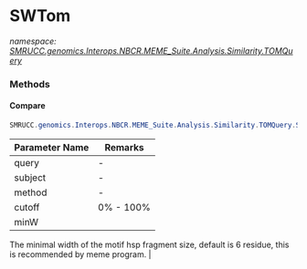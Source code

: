 ﻿# SWTom
_namespace: [SMRUCC.genomics.Interops.NBCR.MEME_Suite.Analysis.Similarity.TOMQuery](./index.md)_





### Methods

#### Compare
```csharp
SMRUCC.genomics.Interops.NBCR.MEME_Suite.Analysis.Similarity.TOMQuery.SWTom.Compare(SMRUCC.genomics.Interops.NBCR.MEME_Suite.Analysis.MotifScans.AnnotationModel,SMRUCC.genomics.Interops.NBCR.MEME_Suite.Analysis.MotifScans.AnnotationModel,System.String,System.Double,System.Int32,System.Double,System.Double)
```


|Parameter Name|Remarks|
|--------------|-------|
|query|-|
|subject|-|
|method|-|
|cutoff|0% - 100%|
|minW|
 The  minimal width of the motif hsp fragment size, default is 6 residue, this is recommended by meme program.
 |



